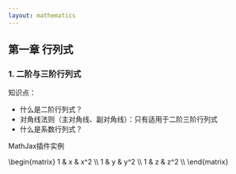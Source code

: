 ```yaml
---
layout: mathematics
---
```

## 第一章 行列式

### 1. 二阶与三阶行列式

知识点：
* 什么是二阶行列式？
* 对角线法则（主对角线、副对角线）：只有适用于二阶三阶行列式
* 什么是系数行列式？

MathJax插件实例
<p>
\begin{matrix}
	1 & x & x^2 \\
	1 & y & y^2 \\
	1 & z & z^2 \\
\end{matrix}
</p>

